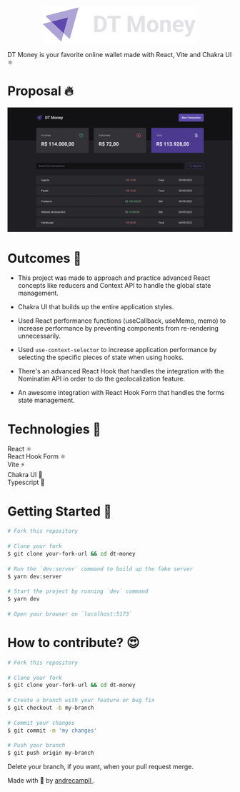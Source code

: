 <p align="center" t>
  <img src="./src/assets/logo-full.svg" />
</p>

DT Money is your favorite online wallet made with React, Vite and Chakra UI ⚛️


# Proposal 🔥

<p align="center" t>
  <img src="./.github/homepage.png" />
</p>

# Outcomes 🚀

- This project was made to approach and practice advanced React concepts like reducers and Context API to handle the global state management.

- Chakra UI that builds up the entire application styles.

- Used React performance functions (useCallback, useMemo, memo) to increase performance by preventing components from re-rendering unnecessarily.

- Used `use-context-selector` to increase application performance by selecting the specific pieces of state when using hooks.

- There's an advanced React Hook that handles the integration with the Nominatim API in order to do the geolocalization feature.

- An awesome integration with React Hook Form that handles the forms state management.

# Technologies 🚀
React ⚛️ <br />
React Hook Form ⚛️ <br />
Vite ⚡️ <br />
Chakra UI 💅 <br />
Typescript 🦕 <br />

# Getting Started 🤔
```bash
# Fork this repository

# Clone your fork
$ git clone your-fork-url && cd dt-money

# Run the `dev:server` command to build up the fake server
$ yarn dev:server

# Start the project by running `dev` command
$ yarn dev

# Open your browser on `localhost:5173`
```

# How to contribute? 😍
```bash
# Fork this repository

# Clone your fork
$ git clone your-fork-url && cd dt-money

# Create a branch with your feature or bug fix
$ git checkout -b my-branch

# Commit your changes
$ git commit -m 'my changes'

# Push your branch
$ git push origin my-branch
```

Delete your branch, if you want, when your pull request merge. <br />

Made with 💜 by <a href="https://www.linkedin.com/in/andrecampll/" target="_blank"> andrecampll </a>. <br />
<br />
